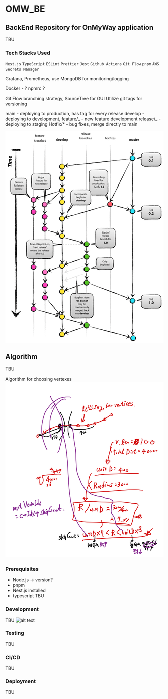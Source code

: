 # OMW_BE

## BackEnd Repository for OnMyWay application

TBU

### Tech Stacks Used

`Nest.js` `TypeScript`
`ESLint` `Prettier`
`Jest` `Github Actions` `Git Flow` `pnpm`
`AWS Secrets Manager`

Grafana, Prometheus,
use MongoDB for monitoring/logging

Docker - ?
npmrc ?

Git Flow branching strategy, SourceTree for GUI
Utilize git tags for versioning

main - deploying to production, has tag for every release
develop - deploying to development,
feature/_ - new feature development
release/_ - deploying to staging
Hotfix/\* - bug fixes, merge directly to main

![GitFlow Explanation](./docs/GitflowExplanation.png)

## Algorithm

TBU

Algorithm for choosing vertexes
![algorithm draft](./docs/algorithmDraft.png)

### Prerequisites

- Node.js -> version?
- pnpm
- Nest.js installed
- typescript
  TBU

### Development

TBU
![alt text](image.png)

### Testing

TBU

### CI/CD

TBU

### Deployment

TBU
